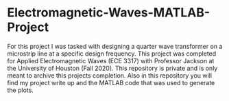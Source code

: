 # Electromagnetic-Waves-MATLAB-Project
For this project I was tasked with designing a quarter wave transformer on a microstrip line at a specific design frequency. This project was completed for Applied Electromagnetic Waves (ECE 3317) with Professor Jackson at the University of Houston (Fall 2020). This repository is private and is only meant to archive this projects completion. Also in this repository you will find my project write up and the MATLAB code that was used to generate the plots.
